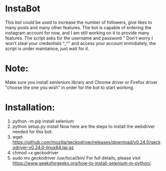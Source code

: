 # InstaBot
This bot could be used to increase the number of followers, give likes to many posts and many other features. The bot is capable of entering the instagram account for now, and I am still working on it to provide many features. The script asks for the username and password " Don't worry I won't steal your credentials ^_^" and access your account immidiately, the script is under maintaince, just wait for it. 

# Note:
Make sure you install senlenium library and Chrome driver or Firefox driver "choose the one you wish" in order for the bot to start working.

# Installation:
1) python -m pip install selenium
2) python setup.py install
Now here are the steps to install the webdriver needed for this bot:
1) wget https://github.com/mozilla/geckodriver/releases/download/v0.24.0/geckodriver-v0.24.0-linux64.tar.gz
2) chmod +x geckodriver
3) sudo mv geckodriver /usr/local/bin/
For full details, please visit https://www.geeksforgeeks.org/how-to-install-selenium-in-python/. 
